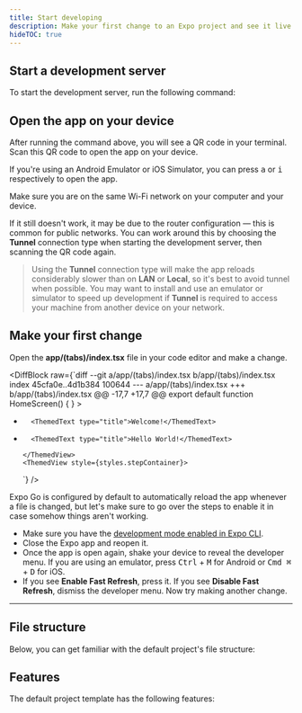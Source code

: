 ```yaml
---
title: Start developing
description: Make your first change to an Expo project and see it live on your device.
hideTOC: true
---
```


## Start a development server
To start the development server, run the following command:

## Open the app on your device

After running the command above, you will see a QR code in your terminal. Scan this QR code to open the app on your device.

If you're using an Android Emulator or iOS Simulator, you can press <kbd>a</kbd> or <kbd>i</kbd> respectively to open the app.

<Collapsible summary="Having problems?">

Make sure you are on the same Wi-Fi network on your computer and your device.

If it still doesn't work, it may be due to the router configuration &mdash; this is common for public networks. You can work around this by choosing the **Tunnel** connection type when starting the development server, then scanning the QR code again.

> Using the **Tunnel** connection type will make the app reloads considerably slower than on **LAN** or **Local**, so it's best to avoid tunnel when possible. You may want to install and use an emulator or simulator to speed up development if **Tunnel** is required to access your machine from another device on your network.

</Collapsible>

## Make your first change

Open the **app/(tabs)/index.tsx** file in your code editor and make a change.

<DiffBlock
  raw={`diff --git a/app/(tabs)/index.tsx b/app/(tabs)/index.tsx
index 45cfa0e..4d1b384 100644
--- a/app/(tabs)/index.tsx
+++ b/app/(tabs)/index.tsx
@@ -17,7 +17,7 @@ export default function HomeScreen() {
      }
    >
      <ThemedView style={styles.titleContainer}>
-       <ThemedText type="title">Welcome!</ThemedText>
+       <ThemedText type="title">Hello World!</ThemedText>
        
      </ThemedView>
      <ThemedView style={styles.stepContainer}>
  `}
/>

<Collapsible summary="Changes not showing up on your device?">

Expo Go is configured by default to automatically reload the app whenever a file is changed, but let's make sure to go over the steps to enable it in case somehow things aren't working.

- Make sure you have the [development mode enabled in Expo CLI](/workflow/development-mode#development-mode).
- Close the Expo app and reopen it.
- Once the app is open again, shake your device to reveal the developer menu. If you are using an emulator, press <kbd>Ctrl</kbd> + <kbd>M</kbd> for Android or <kbd>Cmd ⌘</kbd> + <kbd>D</kbd> for iOS.
- If you see **Enable Fast Refresh**, press it. If you see **Disable Fast Refresh**, dismiss the developer menu. Now try making another change.

  

</Collapsible>

---

## File structure

Below, you can get familiar with the default project's file structure:

## Features

The default project template has the following features: